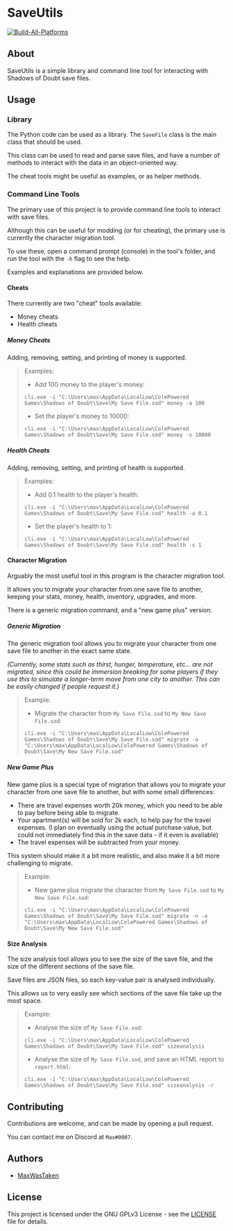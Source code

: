# SaveUtils

[![Build-All-Platforms](https://github.com/MaxWasUnavailable/SaveUtils/actions/workflows/build.yml/badge.svg)](https://github.com/MaxWasUnavailable/SaveUtils/actions/workflows/build.yml)

## About

SaveUtils is a simple library and command line tool for interacting with Shadows of Doubt save files.

## Usage

### Library

The Python code can be used as a library. The `SaveFile` class is the main class that should be used.

This class can be used to read and parse save files, and have a number of methods to interact with the data in an
object-oriented way.

The cheat tools might be useful as examples, or as helper methods.

### Command Line Tools

The primary use of this project is to provide command line tools to interact with save files.

Although this can be useful for modding (or for cheating), the primary use is currently the character migration tool.

To use these, open a command prompt (console) in the tool's folder, and run the tool with the `-h` flag to see the help.

Examples and explanations are provided below.

#### Cheats

There currently are two "cheat" tools available:

- Money cheats
- Health cheats

##### Money Cheats

Adding, removing, setting, and printing of money is supported.

> Examples:
> - Add 100 money to the player's money:
> ```shell
> cli.exe -i "C:\Users\max\AppData\LocalLow\ColePowered Games\Shadows of Doubt\Save\My Save File.sod" money -a 100
> ```
> - Set the player's money to 10000:
> ```shell
> cli.exe -i "C:\Users\max\AppData\LocalLow\ColePowered Games\Shadows of Doubt\Save\My Save File.sod" money -s 10000
> ```

##### Health Cheats

Adding, removing, setting, and printing of health is supported.

> Examples:
> - Add 0.1 health to the player's health:
> ```shell
> cli.exe -i "C:\Users\max\AppData\LocalLow\ColePowered Games\Shadows of Doubt\Save\My Save File.sod" health -a 0.1
> ```
> - Set the player's health to 1:
> ```shell
> cli.exe -i "C:\Users\max\AppData\LocalLow\ColePowered Games\Shadows of Doubt\Save\My Save File.sod" health -s 1
> ```

#### Character Migration

Arguably the most useful tool in this program is the character migration tool.

It allows you to migrate your character from one save file to another, keeping your stats, money, health, inventory,
upgrades, and more.

There is a generic migration command, and a "new game plus" version.

##### Generic Migration

The generic migration tool allows you to migrate your character from one save file to another in the exact same state.

*(Currently, some stats such as thirst, hunger, temperature, etc... are not migrated, since this could be immersion
breaking for some players if they use this to simulate a longer-term move from one city to another. This can be easily
changed if people request it.)*

> Example:
> - Migrate the character from `My Save File.sod` to `My New Save File.sod`:
> ```shell
> cli.exe -i "C:\Users\max\AppData\LocalLow\ColePowered Games\Shadows of Doubt\Save\My Save File.sod" migrate -o "C:\Users\max\AppData\LocalLow\ColePowered Games\Shadows of Doubt\Save\My New Save File.sod"
> ```

##### New Game Plus

New game plus is a special type of migration that allows you to migrate your character from one save file to another,
but with some small differences:

- There are travel expenses worth 20k money, which you need to be able to pay before being able to migrate.
- Your apartment(s) will be sold for 2k each, to help pay for the travel expenses. (I plan on eventually using the
  actual purchase value, but could not immediately find this in the save data - if it even is available)
- The travel expenses will be subtracted from your money.

This system should make it a bit more realistic, and also make it a bit more challenging to migrate.

> Example:
> - New game plus migrate the character from `My Save File.sod` to `My New Save File.sod`:
> ```shell
> cli.exe -i "C:\Users\max\AppData\LocalLow\ColePowered Games\Shadows of Doubt\Save\My Save File.sod" migrate -n -o "C:\Users\max\AppData\LocalLow\ColePowered Games\Shadows of Doubt\Save\My New Save File.sod"
> ```

#### Size Analysis

The size analysis tool allows you to see the size of the save file, and the size of the different sections of the save
file.

Save files are JSON files, so each key-value pair is analysed individually.

This allows us to very easily see which sections of the save file take up the most space.

> Example:
> - Analyse the size of `My Save File.sod`:
> ```shell
> cli.exe -i "C:\Users\max\AppData\LocalLow\ColePowered Games\Shadows of Doubt\Save\My Save File.sod" sizeanalysis
> ```
>
> - Analyse the size of `My Save File.sod`, and save an HTML report to `report.html`:
> ```shell
> cli.exe -i "C:\Users\max\AppData\LocalLow\ColePowered Games\Shadows of Doubt\Save\My Save File.sod" sizeanalysis -r
> ```

## Contributing

Contributions are welcome, and can be made by opening a pull request.

You can contact me on Discord at `Max#0007`.

## Authors

* [MaxWasTaken](https://github.com/MaxWasUnavailable)

## License

This project is licensed under the GNU GPLv3 License - see the [LICENSE](LICENSE) file for details.